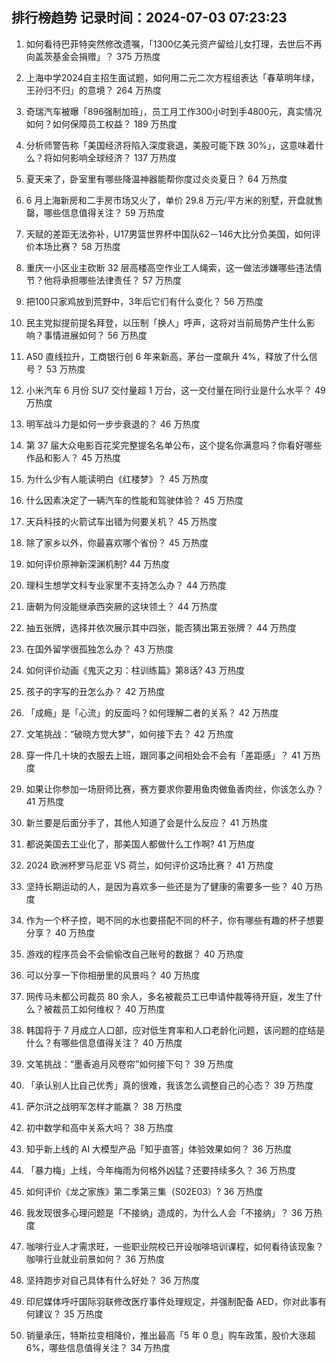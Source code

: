 
## 排行榜趋势 记录时间：2024-07-03 07:23:23
  
  1. 如何看待巴菲特突然修改遗嘱，「1300亿美元资产留给儿女打理，去世后不再向盖茨基金会捐赠」？ 375 万热度
    
  2. 上海中学2024自主招生面试题，如何用二元二次方程组表达「春草明年绿，王孙归不归」的意境？ 264 万热度
    
  3. 奇瑞汽车被曝「896强制加班」，员工月工作300小时到手4800元，真实情况如何？如何保障员工权益？ 189 万热度
    
  4. 分析师警告称「美国经济将陷入深度衰退，美股可能下跌 30%」，这意味着什么？将如何影响全球经济？ 137 万热度
    
  5. 夏天来了，卧室里有哪些降温神器能帮你度过炎炎夏日？ 64 万热度
    
  6. 6 月上海新房和二手房市场又火了，单价 29.8 万元/平方米的别墅，开盘就售罄，哪些信息值得关注？ 59 万热度
    
  7. 天赋的差距无法弥补，U17男篮世界杯中国队62－146大比分负美国，如何评价本场比赛？ 58 万热度
    
  8. 重庆一小区业主砍断 32 层高楼高空作业工人绳索，这一做法涉嫌哪些违法情节？他将承担哪些法律责任？ 57 万热度
    
  9. 把100只家鸡放到荒野中，3年后它们有什么变化？ 56 万热度
    
  10. 民主党拟提前提名拜登，以压制「换人」呼声，这将对当前局势产生什么影响？事情进展如何？ 56 万热度
    
  11. A50 直线拉升，工商银行创 6 年来新高，茅台一度飙升 4%，释放了什么信号？ 53 万热度
    
  12. 小米汽车 6 月份 SU7 交付量超 1 万台，这一交付量在同行业是什么水平？ 49 万热度
    
  13. 明军战斗力是如何一步步衰退的？ 46 万热度
    
  14. 第 37 届大众电影百花奖完整提名名单公布，这个提名你满意吗？你看好哪些作品和影人？ 45 万热度
    
  15. 为什么少有人能读明白《红楼梦》？ 45 万热度
    
  16. 什么因素决定了一辆汽车的性能和驾驶体验？ 45 万热度
    
  17. 天兵科技的火箭试车出错为何要关机？ 45 万热度
    
  18. 除了家乡以外，你最喜欢哪个省份？ 45 万热度
    
  19. 如何评价原神新深渊机制? 44 万热度
    
  20. 理科生想学文科专业家里不支持怎么办？ 44 万热度
    
  21. 唐朝为何没能继承西突厥的这块领土？ 44 万热度
    
  22. 抽五张牌，选择并依次展示其中四张，能否猜出第五张牌？ 44 万热度
    
  23. 在国外留学很孤独怎么办？ 43 万热度
    
  24. 如何评价动画《鬼灭之刃：柱训练篇》第8话? 43 万热度
    
  25. 孩子的字写的丑怎么办？ 42 万热度
    
  26. 「成瘾」是「心流」的反面吗？如何理解二者的关系？ 42 万热度
    
  27. 文笔挑战：“破晓方觉大梦”，如何接下去？ 42 万热度
    
  28. 穿一件几十块的衣服去上班，跟同事之间相处会不会有「差距感」？ 41 万热度
    
  29. 如果让你参加一场厨师比赛，赛方要求你要用鱼肉做鱼香肉丝，你该怎么办？ 41 万热度
    
  30. 新兰要是后面分手了，其他人知道了会是什么反应？ 41 万热度
    
  31. 都说美国去工业化了，那美国人都做什么工作啊? 41 万热度
    
  32. 2024 欧洲杯罗马尼亚 VS 荷兰，如何评价这场比赛？ 41 万热度
    
  33. 坚持长期运动的人，是因为喜欢多一些还是为了健康的需要多一些？ 40 万热度
    
  34. 作为一个杯子控，喝不同的水也要搭配不同的杯子，你有哪些有趣的杯子想要分享？ 40 万热度
    
  35. 游戏的程序员会不会偷偷改自己账号的数据？ 40 万热度
    
  36. 可以分享一下你相册里的风景吗？ 40 万热度
    
  37. 网传马未都公司裁员 80 余人，多名被裁员工已申请仲裁等待开庭，发生了什么？被裁员工如何维权？ 40 万热度
    
  38. 韩国将于 7 月成立人口部，应对低生育率和人口老龄化问题，该问题的症结是什么？有哪些信息值得关注？ 40 万热度
    
  39. 文笔挑战：“墨香追月风卷帘”如何接下句？ 39 万热度
    
  40. 「承认别人比自己优秀」真的很难，我该怎么调整自己的心态？ 39 万热度
    
  41. 萨尔浒之战明军怎样才能赢？ 38 万热度
    
  42. 初中数学和高中关系大吗？ 38 万热度
    
  43. 知乎新上线的 AI 大模型产品「知乎直答」体验效果如何？ 36 万热度
    
  44. 「暴力梅」上线，今年梅雨为何格外凶猛？还要持续多久？ 36 万热度
    
  45. 如何评价《龙之家族》第二季第三集（S02E03）? 36 万热度
    
  46. 我发现很多心理问题是「不接纳」造成的，为什么人会「不接纳」？ 36 万热度
    
  47. 咖啡行业人才需求旺，一些职业院校已开设咖啡培训课程，如何看待该现象？咖啡行业就业前景如何？ 36 万热度
    
  48. 坚持跑步对自己具体有什么好处？ 36 万热度
    
  49. 印尼媒体呼吁国际羽联修改医疗事件处理规定，并强制配备 AED，你对此事有何建议？ 35 万热度
    
  50. 销量承压，特斯拉变相降价，推出最高「5 年 0 息」购车政策，股价大涨超 6%，哪些信息值得关注？ 34 万热度
    